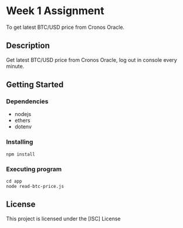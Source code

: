 # Week 1 Assignment

To get latest BTC/USD price from Cronos Oracle.

## Description

Get latest BTC/USD price from Cronos Oracle, log out in console every minute.

## Getting Started

### Dependencies

* nodejs
* ethers
* dotenv

### Installing

```
npm install
```

### Executing program

```
cd app
node read-btc-price.js 
```

## License

This project is licensed under the [ISC] License 


